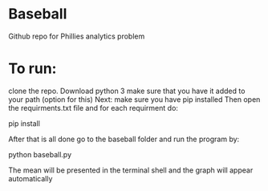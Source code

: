 # Baseball
Github repo for Phillies analytics problem

# To run: 
clone the repo. 
Download python 3
make sure that you have it added to your path (option for this)
Next: make sure you have pip installed
Then open the requirments.txt file and for each requirment do: 

pip install <requirment name>

After that is all done go to the baseball folder and run the program by:

python baseball.py 

The mean will be presented in the terminal shell and the graph will appear automatically